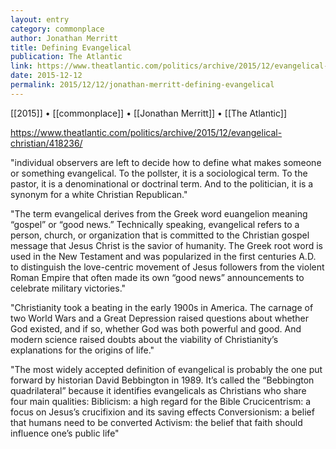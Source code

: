 ```yaml
---
layout: entry
category: commonplace
author: Jonathan Merritt
title: Defining Evangelical
publication: The Atlantic
link: https://www.theatlantic.com/politics/archive/2015/12/evangelical-christian/418236/
date: 2015-12-12
permalink: 2015/12/12/jonathan-merritt-defining-evangelical
---
```


[[2015]] • [[commonplace]] • [[Jonathan Merritt]] • [[The Atlantic]]

https://www.theatlantic.com/politics/archive/2015/12/evangelical-christian/418236/

"individual observers are left to decide how to define what makes someone or something evangelical. To the pollster, it is a sociological term. To the pastor, it is a denominational or doctrinal term. And to the politician, it is a synonym for a white Christian Republican."

"The term evangelical derives from the Greek word euangelion meaning “gospel” or “good news.” Technically speaking, evangelical refers to a person, church, or organization that is committed to the Christian gospel message that Jesus Christ is the savior of humanity. The Greek root word is used in the New Testament and was popularized in the first centuries A.D. to distinguish the love-centric movement of Jesus followers from the violent Roman Empire that often made its own “good news” announcements to celebrate military victories."

"Christianity took a beating in the early 1900s in America. The carnage of two World Wars and a Great Depression raised questions about whether God existed, and if so, whether God was both powerful and good. And modern science raised doubts about the viability of Christianity’s explanations for the origins of life."

"The most widely accepted definition of evangelical is probably the one put forward by historian David Bebbington in 1989. It’s called the “Bebbington quadrilateral” because it identifies evangelicals as Christians who share four main qualities: Biblicism: a high regard for the Bible Crucicentrism: a focus on Jesus’s crucifixion and its saving effects Conversionism: a belief that humans need to be converted Activism: the belief that faith should influence one’s public life"
